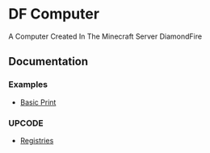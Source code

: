 # DF Computer

A Computer Created In The Minecraft Server DiamondFire

## Documentation

### Examples

- [Basic Print](/docs/examples/Basic%20Print.md)

### UPCODE

- [Registries](/docs/registry)
